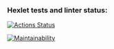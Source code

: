 ### Hexlet tests and linter status:
[![Actions Status](https://github.com/mdolganova/js-starter-project-44/actions/workflows/hexlet-check.yml/badge.svg)](https://github.com/mdolganova/js-starter-project-44/actions)

[![Maintainability](https://api.codeclimate.com/v1/badges/d3d8337801503c3c5d8d/maintainability)](https://codeclimate.com/github/mdolganova/js-starter-project-44/maintainability)